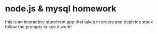 # node.js & mysql homework

this is an interactive storefront app that takes in orders and depletes stock
follow the prompts to see it work!
